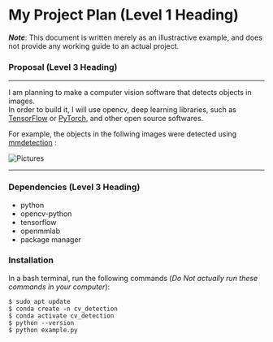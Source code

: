 # My Project Plan (Level 1 Heading)

***Note***: This document is written merely as an illustractive example, and does not provide any working guide to an actual project.

### Proposal (Level 3 Heading)
---
I am planning to make a computer vision software that detects objects in images.  
In order to build it, I will use opencv, deep learning libraries, such as [TensorFlow](www.tensorflow.org) or [PyTorch](https://pytorch.org/), and other open source softwares.  

For example, the objects in the follwing images were detected using [mmdetection](https://github.com/open-mmlab/mmdetection) :

![Pictures](https://user-images.githubusercontent.com/12907710/137271636-56ba1cd2-b110-4812-8221-b4c120320aa9.png)

---

### Dependencies (Level 3 Heading)
- python
- opencv-python
- tensorflow
- openmmlab
- package manager
### Installation
In a bash terminal, run the following commands (*Do Not actually run these commands in your computer*):
```
$ sudo apt update
$ conda create -n cv_detection
$ conda activate cv_detection
$ python --version
$ python example.py
```
